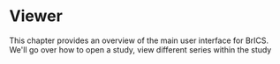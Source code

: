 # Viewer

This chapter provides an overview of the main user interface for BrICS. We'll go over how to open a study, view different series within the study
<!--stackedit_data:
eyJoaXN0b3J5IjpbLTkzMzI1NDYzOV19
-->